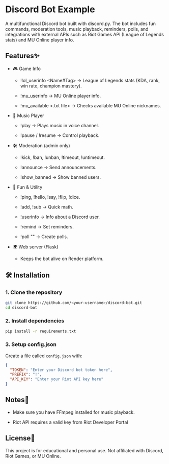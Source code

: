 # Discord Bot Example

A multifunctional Discord bot built with discord.py.
The bot includes fun commands, moderation tools, music playback, reminders, polls, and integrations with external APIs such as Riot Games API (League of Legends stats) and MU Online player info.

## Features✨
- 🎮 Game Info

  - !lol_userinfo <Name#Tag> → League of Legends stats (KDA, rank, win rate, champion mastery).

  - !mu_userinfo <username> → MU Online player info.

  - !mu_available <.txt file> → Checks available MU Online nicknames.

- 🎵 Music Player

  - !play <song name> → Plays music in voice channel.

  - !pause / !resume → Control playback.

- 🛠️ Moderation (admin only)

  - !kick, !ban, !unban, !timeout, !untimeout.

  - !announce <message> → Send announcements.

  - !show_banned → Show banned users.

- 🎲 Fun & Utility

  - !ping, !hello, !say, !flip, !dice.

  - !add, !sub → Quick math.

  - !userinfo → Info about a Discord user.

  - !remind <minutes> <message> → Set reminders.

  - !poll "<question>" <options> → Create polls.

- 🌍 Web server (Flask)

  - Keeps the bot alive on Render platform.

## 🛠️ Installation

### 1. Clone the repository
```bash
git clone https://github.com/<your-username>/discord-bot.git
cd discord-bot
```

### 2. Install dependencies
```bash
pip install -r requirements.txt
```

### 3. Setup config.json

Create a file called `config.json` with:

```json
{
  "TOKEN": "Enter your Discord bot token here",
  "PREFIX": "!",
  "API_KEY": "Enter your Riot API key here"
}
```


## Notes📌
- Make sure you have FFmpeg installed for music playback.

- Riot API requires a valid key from Riot Developer Portal

## License📜
This project is for educational and personal use.
Not affiliated with Discord, Riot Games, or MU Online.
